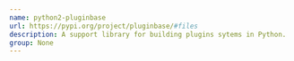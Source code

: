 ```yaml
---
name: python2-pluginbase
url: https://pypi.org/project/pluginbase/#files
description: A support library for building plugins sytems in Python.
group: None
---
```

